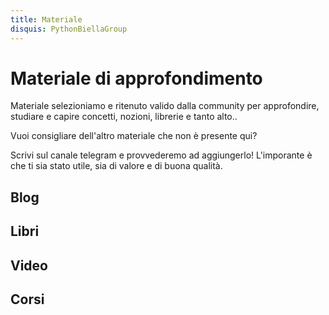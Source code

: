 ```yaml
---
title: Materiale
disquis: PythonBiellaGroup
---
```


# Materiale di approfondimento

Materiale selezioniamo e ritenuto valido dalla community per approfondire, studiare e capire concetti, nozioni, librerie e tanto alto..

Vuoi consigliare dell'altro materiale che non è presente qui?

Scrivi sul canale telegram e provvederemo ad aggiungerlo! L'imporante è che ti sia stato utile, sia di valore e di buona qualità.

## Blog

## Libri

## Video

## Corsi
